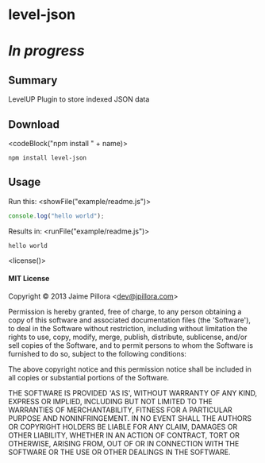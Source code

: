 # <name>level-json</end>

# *In progress*

## Summary

<description>LevelUP Plugin to store indexed JSON data</end>

## Download

<codeBlock("npm install " + name)>
```
npm install level-json
```
</end>

## Usage

Run this:
<showFile("example/readme.js")>
``` javascript
console.log("hello world");
```
</end>

Results in:
<runFile("example/readme.js")>
```
hello world

```
</end>


<license()>
#### MIT License

Copyright &copy; 2013 Jaime Pillora &lt;dev@jpillora.com&gt;

Permission is hereby granted, free of charge, to any person obtaining
a copy of this software and associated documentation files (the
'Software'), to deal in the Software without restriction, including
without limitation the rights to use, copy, modify, merge, publish,
distribute, sublicense, and/or sell copies of the Software, and to
permit persons to whom the Software is furnished to do so, subject to
the following conditions:

The above copyright notice and this permission notice shall be
included in all copies or substantial portions of the Software.

THE SOFTWARE IS PROVIDED 'AS IS', WITHOUT WARRANTY OF ANY KIND,
EXPRESS OR IMPLIED, INCLUDING BUT NOT LIMITED TO THE WARRANTIES OF
MERCHANTABILITY, FITNESS FOR A PARTICULAR PURPOSE AND NONINFRINGEMENT.
IN NO EVENT SHALL THE AUTHORS OR COPYRIGHT HOLDERS BE LIABLE FOR ANY
CLAIM, DAMAGES OR OTHER LIABILITY, WHETHER IN AN ACTION OF CONTRACT,
TORT OR OTHERWISE, ARISING FROM, OUT OF OR IN CONNECTION WITH THE
SOFTWARE OR THE USE OR OTHER DEALINGS IN THE SOFTWARE.
</end>

